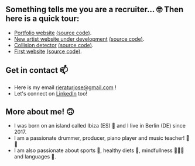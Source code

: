 ## Something tells me you are a recruiter... 🤓 Then here is a quick tour:

- [Portfolio website](https://thelittlemitak.github.io/portfolio/) [(source code)](https://github.com/thelittlemitak/portfolio).
- [New artist website under development](https://totfosk-website.vercel.app/) [(source code)](https://github.com/thelittlemitak/totfosk-website).
- [Collision detector](https://thelittlemitak.github.io/collision-detection/) [(source code)](https://github.com/thelittlemitak/collision-detection).
- [First website](https://thelittlemitak.github.io/first-website-ever/) [(source code)](https://github.com/thelittlemitak/first-website-ever).

## Get in contact 📫

- Here is my email rieraturjose@gmail.com !
- Let's connect on [LinkedIn](https://www.linkedin.com/in/riera-tur-jose/) too!

## More about me! 🙃

- I was born on an island called Ibiza (ES) 🌴 and I live in Berlin (DE) since 2017.
- I am a passionate drummer, producer, piano player and music teacher! 🥁🎵
- I am also passionate about sports 🥊, healthy diets 🥕, mindfullness 🧘🏻‍♂️ and languages 📕.
